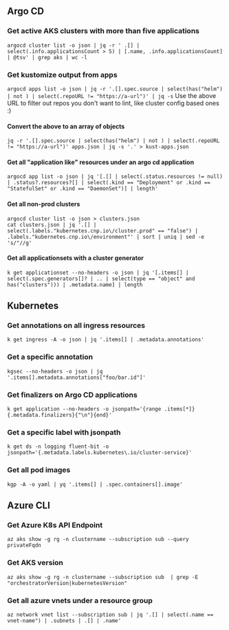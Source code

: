 ## Argo CD
### Get active AKS clusters with more than five applications
`argocd cluster list -o json | jq -r ' .[] | select(.info.applicationsCount > 5) | [.name, .info.applicationsCount] | @tsv' | grep aks | wc -l`
### Get kustomize output from apps
`argocd apps list -o json | jq -r '.[].spec.source | select(has("helm") | not ) | select(.repoURL != "https://a-url")' | jq -s`
Use the above URL to filter out repos you don't want to lint, like cluster config based ones :)
#### Convert the above to an array of objects
`jq -r '.[].spec.source | select(has("helm") | not ) | select(.repoURL != "https://a-url")' apps.json | jq -s '.' > kust-apps.json`
#### Get all "application like" resources under an argo cd application
`argocd app list -o json | jq '[.[] | select(.status.resources != null)  | .status?.resources?[] | select(.kind == "Deployment" or .kind == "StatefulSet" or .kind == "DaemonSet")] | length'`
#### Get all non-prod clusters
```
argocd cluster list -o json > clusters.json
cat clusters.json | jq '.[] | select(.labels."kubernetes.cnp.io\/cluster.prod" == "false") | .labels."kubernetes.cnp.io\/environment"' | sort | uniq | sed -e 's/"//g'
```
#### Get all applicationsets with a cluster generator
```
k get applicationset --no-headers -o json | jq '[.items[] | select(.spec.generators[]? | .. | select(type == "object" and has("clusters"))) | .metadata.name] | length
```

## Kubernetes
### Get annotations on all ingress resources
`k get ingress -A -o json | jq '.items[] | .metadata.annotations'`
### Get a specific annotation
`kgsec --no-headers -o json | jq '.items[].metadata.annotations["foo/bar.id"]'`
### Get finalizers on Argo CD applications
`k get application --no-headers -o jsonpath='{range .items[*]}{.metadata.finalizers}{"\n"}{end}'`
### Get a specific label with jsonpath
`k get ds -n logging fluent-bit -o jsonpath='{.metadata.labels.kubernetes\.io/cluster-service}'`
### Get all pod images
`kgp -A -o yaml | yq '.items[] | .spec.containers[].image'`

## Azure CLI
### Get Azure K8s API Endpoint
`az aks show -g rg -n clustername --subscription sub --query privateFqdn`
### Get AKS version
`az aks show -g rg -n clustername --subscription sub  | grep -E "orchestratorVersion|kubernetesVersion"`
### Get all azure vnets under a resource group
`az network vnet list --subscription sub | jq '.[] | select(.name == vnet-name") | .subnets | .[] | .name'`